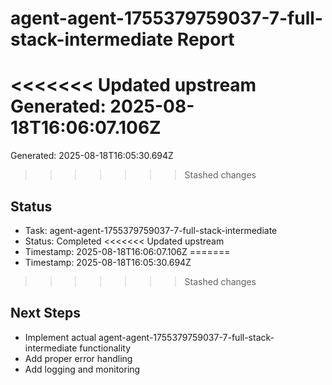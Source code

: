 # agent-agent-1755379759037-7-full-stack-intermediate Report

<<<<<<< Updated upstream
Generated: 2025-08-18T16:06:07.106Z
=======
Generated: 2025-08-18T16:05:30.694Z
>>>>>>> Stashed changes

## Status
- Task: agent-agent-1755379759037-7-full-stack-intermediate
- Status: Completed
<<<<<<< Updated upstream
- Timestamp: 2025-08-18T16:06:07.106Z
=======
- Timestamp: 2025-08-18T16:05:30.694Z
>>>>>>> Stashed changes

## Next Steps
- Implement actual agent-agent-1755379759037-7-full-stack-intermediate functionality
- Add proper error handling
- Add logging and monitoring
